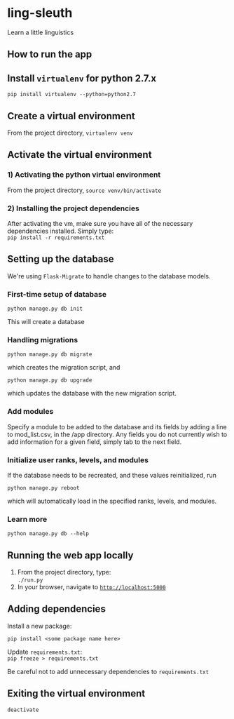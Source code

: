 # ling-sleuth
Learn a little linguistics
## How to run the app
## Install `virtualenv` for python 2.7.x

`pip install virtualenv --python=python2.7`

## Create a virtual environment

From the project directory, `virtualenv venv`
## Activate the virtual environment
### 1) Activating the python virtual environment  

From the project directory, `source venv/bin/activate`

### 2) Installing the project dependencies

After activating the vm, make sure you have all of the necessary dependencies installed.  Simply type:  
`pip install -r requirements.txt`

## Setting up the database

We're using `Flask-Migrate` to handle changes to the database models.

### First-time setup of database

`python manage.py db init`

This will create a database

### Handling migrations

`python manage.py db migrate`

which creates the migration script, and

`python manage.py db upgrade`

which updates the database with the new migration script.

### Add modules

Specify a module to be added to the database and its fields by adding a line to 
mod_list.csv, in the /app directory. Any fields you do not currently wish to add information
for a given field, simply tab to the next field.

### Initialize user ranks, levels, and modules

If the database needs to be recreated, and these values reinitialized, run

`python manage.py reboot`

which will automatically load in the specified ranks, levels, and modules.

### Learn more

`python manage.py db --help`

## Running the web app locally

  1. From the project directory, type:  
`./run.py`  
  2. In your browser, navigate to [`http://localhost:5000`](http://localhost:5000)

## Adding dependencies

Install a new package:  

`pip install <some package name here>`

Update `requirements.txt`:  
`pip freeze > requirements.txt`

Be careful not to add unnecessary dependencies to `requirements.txt`

## Exiting the virtual environment

`deactivate`
